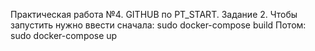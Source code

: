 Практическая работа №4. GITHUB по PT_START. Задание 2.
Чтобы запустить нужно ввести сначала: sudo docker-compose build
Потом: sudo docker-compose up
